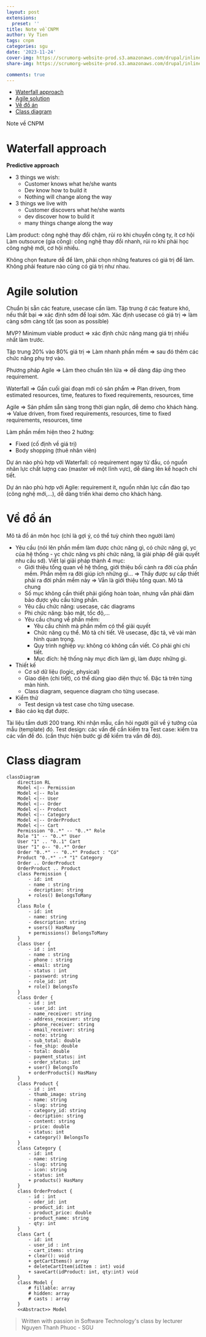 ```yaml
---
layout: post
extensions:
  preset: ''
title: Note về CNPM
author: Vy Tien
tags: cnpm
categories: sgu
date: '2023-11-24'
cover-img: https://scrumorg-website-prod.s3.amazonaws.com/drupal/inline-images/2023-09/scrum-framework-9.29.23.png
share-img: https://scrumorg-website-prod.s3.amazonaws.com/drupal/inline-images/2023-09/scrum-framework-9.29.23.png

comments: true
---
```



<ul>
<li><a href="#waterfall-approach">Waterfall approach</a></li>
<li><a href="#agile-solution">Agile solution</a></li>
<li><a href="#về-đồ-án">Về đồ án</a></li>
<li><a href="#class-diagram">Class diagram</a></li>
</ul>


Note về CNPM

# Waterfall approach
**Predictive approach**
- 3 things we wish:
	- Customer knows what he/she wants
	- Dev know how to build it
	- Nothing will change along the way
- 3 things we live with
	- Customer discovers what he/she wants
	- dev discover how to build it
	- many things change along the way

Làm product: công nghệ thay đổi chậm, rủi ro khi chuyển công ty, ít cơ hội
Làm outsource (gia công): công nghệ thay đổi nhanh, rủi ro khi phải học công nghệ mới, cơ hội nhiều.

Không chọn feature dễ để làm, phải chọn những features có giá trị để làm. Không phải feature nào cũng có giá trị như nhau.

# Agile solution

Chuẩn bị sẵn các feature, usecase cần làm.
Tập trung ở các feature khó, nếu thất bại ⇒ xác định sớm để loại sớm. Xác định usecase có giá trị ⇒ làm càng sớm càng tốt (as soon as possible)

MVP? Minimum viable product ⇒ xác định chức năng mang giá trị nhiều nhất làm trước.

Tập trung 20% vào 80% giá trị ⇒ Làm nhanh phần mềm ⇒ sau đó thêm các chức năng phụ trợ vào.

Phương pháp Agile ⇒ Làm theo chuẩn tên lửa ⇒ dễ dàng đáp ứng theo requirement.

Waterfall ⇒ Gần cuối giai đoạn mới có sản phẩm ⇒ Plan driven, from estimated resources, time, features to fixed requirements, resources, time

Agile ⇒ Sản phẩm sẵn sàng trong thời gian ngắn, dễ demo cho khách hàng. ⇒ Value driven, from fixed requirements, resources, time to fixed requirements, resources, time

Làm phần mềm hiện theo 2 hướng:
- Fixed (cố định về giá trị)
- Body shopping (thuê nhân viên)

Dự án nào phù hợp với Waterfall: có requirement ngay từ đầu, có nguồn nhân lực chất lượng cao (master về một lĩnh vực), dễ dàng lên kế hoạch chi tiết.

Dự án nào phù hợp với Agile: requirement ít, nguồn nhân lực cần đào tạo (công nghệ mới,...), dễ dàng triển khai demo cho khách hàng.

# Về đồ án

Mô tả đồ án môn học (chỉ là gợi ý, có thể tuỳ chỉnh theo người làm)

- Yêu cầu (nói lên phần mềm làm được chức năng gì, có chức năng gì, yc của hệ thống - yc chức năng vs phi chức năng, là giải pháp để giải quyết nhu cầu sd). Viết lại giải pháp thành 4 mục:
	- Giới thiệu tổng quan về hệ thống, giới thiệu bối cảnh ra đời của phần mềm. Phần mềm ra đời giúp ích những gì... ⇒ Thấy được sự cấp thiết phải ra đời phần mềm này ⇒ Vẫn là giới thiệu tổng quan. Mô tả chung
	- Số mục không cần thiết phải giống hoàn toàn, nhưng vẫn phải đảm bảo được yêu cầu từng phần.
	- Yêu cầu chức năng: usecase, các diagrams
	- Phi chức năng: bảo mật, tốc độ,...
	- Yêu cầu chung về phần mềm: 
		- Yêu cầu chính mà phần mềm có thể giải quyết
		- Chức năng cụ thể. Mô tả chi tiết. Vẽ usecase, đặc tả, vẽ vài màn hình quan trọng.
		- Quy trình nghiệp vụ: không có không cần viết. Có phải ghi chi tiết.
		- Mục đích: hệ thống này mục đích làm gì, làm được những gì.
- Thiết kế 
	- Cơ sở dữ liệu (logic, physical)
	- Giao diện (chi tiết), có thể dùng giao diện thực tế. Đặc tả trên từng màn hình.
	- Class diagram, sequence diagram cho từng usecase.
- Kiểm thử
	- Test design và test case cho từng usecase.
- Báo cáo kq đạt được.

Tài liệu tầm dưới 200 trang.
Khi nhận mẫu, cần hỏi người gửi về ý tưởng của mẫu (template) đó.
Test design: các vấn đề cần kiểm tra
Test case: kiểm tra các vấn đề đó. (cần thực hiện bước gì để kiểm tra vấn đề đó).

# Class diagram

```mermaid
classDiagram
	direction RL
	Model <|-- Permission
	Model <|-- Role
	Model <|-- User
	Model <|-- Order
	Model <|-- Product
	Model <|-- Category
	Model <|-- OrderProduct
	Model <|-- Cart
	Permission "0..*" -- "0..*" Role
	Role "1" -- "0..*" User
	User "1" .. "0..1" Cart
	User "1" o-- "0..*" Order
	Order "0..*" -- "0..*" Product : "Có"
	Product "0..*" --* "1" Category
	Order .. OrderProduct
	OrderProduct .. Product
	class Permission {
		- id: int  
		- name : string  
		- decription: string
		+ roles() BelongsToMany
	}
	class Role {
		- id: int
		- name: string
		- description: string
		+ users() HasMany  
		+ permissions() BelongsToMany
	}
	class User {
		- id : int  
		- name : string  
		- phone : string  
		- email: string  
		- status : int  
		- password: string  
		- role_id: int
		+ role() BelongsTo
	}
	class Order {
		- id : int  
		- user_id: int  
		- name_receiver: string  
		- address_receiver: string  
		- phone_receiver: string  
		- email_receiver: string  
		- note: string  
		- sub_total: double  
		- fee_ship: double  
		- total: double  
		- payment_status: int  
		- order_status: int
		+ user() BelongsTo  
		+ orderProducts() HasMany
	}
	class Product {
		- id : int  
		- thumb_image: string  
		- name: string  
		- slug: string  
		- category_id: string  
		- decription: string  
		- content: string  
		- price: double  
		- status: int
		+ category() BelongsTo
	}
	class Category {
		- id: int  
		- name: string  
		- slug: string  
		- icon: string  
		- status: int
		+ products() HasMany
	}
	class OrderProduct {
		- id : int  
		- oder_id: int  
		- product_id: int  
		- product_price: double  
		- product_name: string  
		- qty: int
	}
	class Cart {
		- id: int  
		- user_id : int  
		- cart_items: string
		+ clear(): void  
		+ getCartItems() array
		+ deleteCartItem(idItem : int) void
		+ saveCart(idProduct: int, qty:int) void
	}
	class Model {
		# fillable: array  
		# hidden: array  
		# casts : array
	}
	<<Abstract>> Model
```

> Written with passion in Software Technology's class by lecturer Nguyen Thanh Phuoc - SGU

